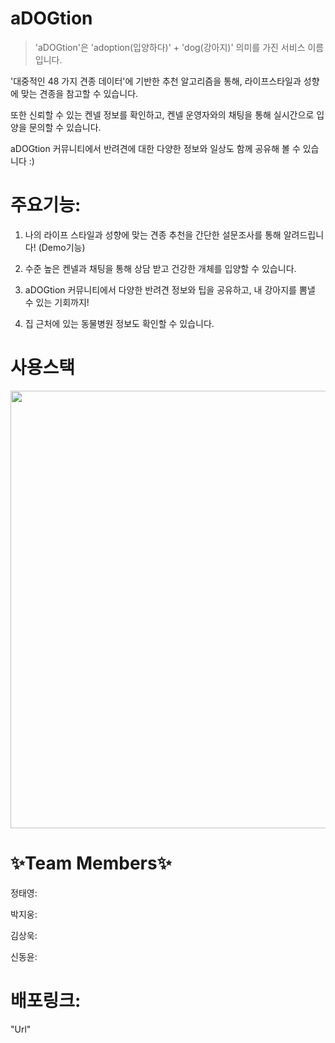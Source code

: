 # aDOGtion

> 'aDOGtion'은 'adoption(입양하다)' + 'dog(강아지)' 의미를 가진 서비스 이름입니다. 

'대중적인 48 가지 견종 데이터'에 기반한 추천 알고리즘을 통해, 라이프스타일과 성향에 맞는 견종을 참고할 수 있습니다.  

또한 신뢰할 수 있는 켄넬 정보를 확인하고, 켄넬 운영자와의 채팅을 통해 실시간으로 입양을 문의할 수 있습니다.

aDOGtion 커뮤니티에서 반려견에 대한 다양한 정보와 일상도 함께 공유해 볼 수 있습니다 :)

# 주요기능: 

1. 나의 라이프 스타일과 성향에 맞는 견종 추천을 간단한 설문조사를 통해 알려드립니다! (Demo기능)

<gif>
  
  
2. 수준 높은 켄넬과 채팅을 통해 상담 받고 건강한 개체를 입양할 수 있습니다. 

<gif>
  
3. aDOGtion 커뮤니티에서 다양한 반려견 정보와 팁을 공유하고, 내 강아지를 뽐낼 수 있는 기회까지! 

<gif>
  
4. 집 근처에 있는 동물병원 정보도 확인할 수 있습니다.

<gif>  
  
  
# 사용스택
  
  <img src=https://user-images.githubusercontent.com/91799861/164232689-7f3221fd-e3a8-42dc-8baa-30d23a39276c.png width=600px height=700px>
  
  
# ✨Team Members✨
  
 정태영:
  
 박지웅:
  
 김상욱:
  
 신동윤:
  
  
  # 배포링크:
  "Url"
  
  
  
  

